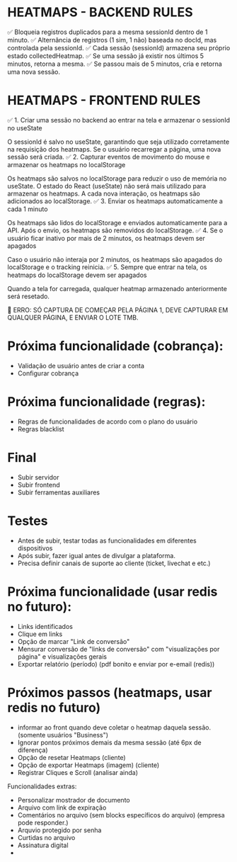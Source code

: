 # HEATMAPS - BACKEND RULES
✅ Bloqueia registros duplicados para a mesma sessionId dentro de 1 minuto.
✅ Alternância de registros (1 sim, 1 não) baseada no docId, mas controlada pela sessionId.
✅ Cada sessão (sessionId) armazena seu próprio estado collectedHeatmap.
✅ Se uma sessão já existir nos últimos 5 minutos, retorna a mesma.
✅ Se passou mais de 5 minutos, cria e retorna uma nova sessão.

# HEATMAPS - FRONTEND RULES

✅ 1. Criar uma sessão no backend ao entrar na tela e armazenar o sessionId no useState

O sessionId é salvo no useState, garantindo que seja utilizado corretamente na requisição dos heatmaps.
Se o usuário recarregar a página, uma nova sessão será criada.
✅ 2. Capturar eventos de movimento do mouse e armazenar os heatmaps no localStorage

Os heatmaps são salvos no localStorage para reduzir o uso de memória no useState.
O estado do React (useState) não será mais utilizado para armazenar os heatmaps.
A cada nova interação, os heatmaps são adicionados ao localStorage.
✅ 3. Enviar os heatmaps automaticamente a cada 1 minuto

Os heatmaps são lidos do localStorage e enviados automaticamente para a API.
Após o envio, os heatmaps são removidos do localStorage.
✅ 4. Se o usuário ficar inativo por mais de 2 minutos, os heatmaps devem ser apagados

Caso o usuário não interaja por 2 minutos, os heatmaps são apagados do localStorage e o tracking reinicia.
✅ 5. Sempre que entrar na tela, os heatmaps do localStorage devem ser apagados

Quando a tela for carregada, qualquer heatmap armazenado anteriormente será resetado.


🛑 ERRO: SÓ CAPTURA DE COMEÇAR PELA PÁGINA 1, DEVE CAPTURAR EM QUALQUER PÁGINA, E ENVIAR O LOTE TMB.


# Próxima funcionalidade (cobrança):
- Validação de usuário antes de criar a conta
- Configurar cobrança

# Próxima funcionalidade (regras):
- Regras de funcionalidades de acordo com o plano do usuário
- Regras blacklist

# Final
- Subir servidor
- Subir frontend
- Subir ferramentas auxiliares

# Testes
- Antes de subir, testar todas as funcionalidades em diferentes dispositivos
- Após subir, fazer igual antes de divulgar a plataforma.
- Precisa definir canais de suporte ao cliente (ticket, livechat e etc.)

# Próxima funcionalidade (usar redis no futuro):
- Links identificados
- Clique em links
- Opção de marcar "Link de conversão" 
- Mensurar conversão de "links de conversão" com "visualizações por página" e visualizações gerais
- Exportar relatório (período) (pdf bonito e enviar por e-email (redis))

# Próximos passos (heatmaps, usar redis no futuro)

- informar ao front quando deve coletar o heatmap daquela sessão. (somente usuários "Business")
- Ignorar pontos próximos demais da mesma sessão (até 6px de diferença)
- Opção de resetar Heatmaps (cliente)
- Opção de exportar Heatmaps (imagem) (cliente)
- Registrar Cliques e Scroll (analisar ainda)


Funcionalidades extras:

- Personalizar mostrador de documento
- Arquivo com link de expiração
- Comentários no arquivo (sem blocks específicos do arquivo) (empresa pode responder.)
- Arquvio protegido por senha
- Curtidas no arquivo
- Assinatura digital 
- 
